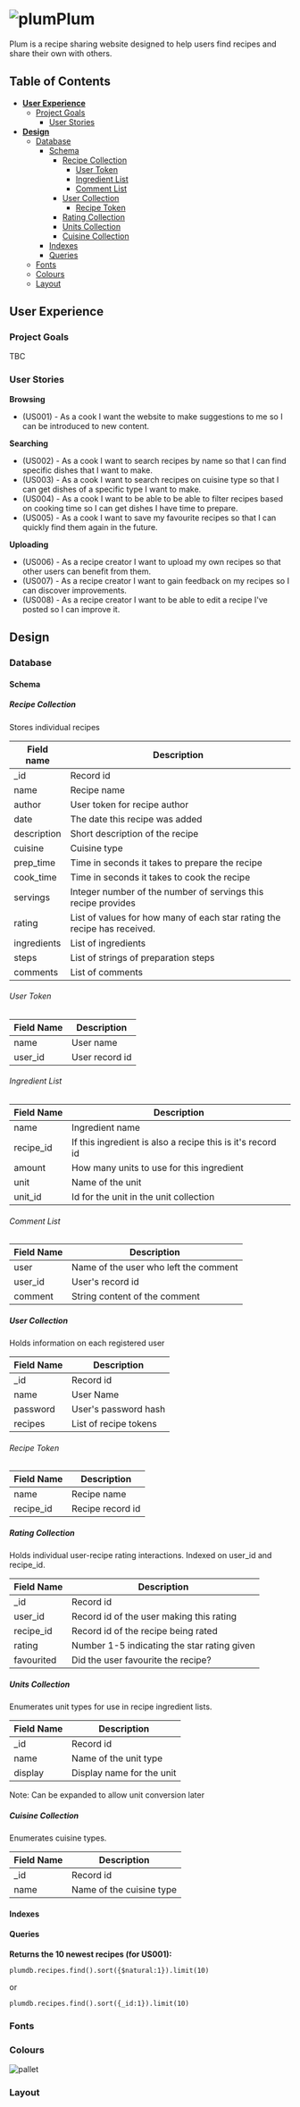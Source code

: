 # ![plum](static/images/plum.png)Plum
Plum is a recipe sharing website designed to help users find recipes and share their own with others.

## Table of Contents

- **[User Experience](#User-Experience)**
  - [Project Goals](#Project-Goals)
    - [User Stories](#User-Stories)
- **[Design](#Design)**
  - [Database](#Database)
    - [Schema](#Schema)
      - [Recipe Collection](#Recipe-Collection)
        - [User Token](#User-Token)
        - [Ingredient List](#Ingredient-List)
        - [Comment List](#Comment-List)
      - [User Collection](#User-Collection)
        - [Recipe Token](#Recipe-Token)
      - [Rating Collection](#Rating-Collection)
      - [Units Collection](#Units-Collection)
      - [Cuisine Collection](#Cuisine-Collection)
    - [Indexes](#Indexes)
    - [Queries](#Queries)
  - [Fonts](#Fonts)
  - [Colours](#Colours)
  - [Layout](#Layout)

## User Experience

### Project Goals

TBC

### User Stories

**Browsing**

- (US001) - As a cook I want the website to make suggestions to me so I can be introduced to new content.

**Searching**

- (US002) - As a cook I want to search recipes by name so that I can find specific dishes that I want to make.
- (US003) - As a cook I want to search recipes on cuisine type so that I can get dishes of a specific type I want to make.
- (US004) - As a cook I want to be able to be able to filter recipes based on cooking time so I can get dishes I have time to prepare.
- (US005) - As a cook I want to save my favourite recipes so that I can quickly find them again in the future.

**Uploading**

- (US006) - As a recipe creator I want to upload my own recipes so that other users can benefit from them.
- (US007) - As a recipe creator I want to gain feedback on my recipes so I can discover improvements.
- (US008) - As a recipe creator I want to be able to edit a recipe I've posted so I can improve it.

## Design

### Database 

#### Schema

##### Recipe Collection

Stores individual recipes

| Field name  | Description                                                  |
| ----------- | ------------------------------------------------------------ |
| _id         | Record id                                                    |
| name        | Recipe name                                                  |
| author      | User token for recipe author                                 |
| date        | The date this recipe was added                               |
| description | Short description of the recipe                              |
| cuisine     | Cuisine type                                                 |
| prep_time   | Time in seconds it takes to prepare the recipe               |
| cook_time   | Time in seconds it takes to cook the recipe                  |
| servings    | Integer number of the number of servings this recipe provides |
| rating      | List of values for how many of each star rating the recipe has received. |
| ingredients | List of ingredients                                          |
| steps       | List of strings of preparation steps                         |
| comments    | List of comments                                             |

###### User Token

| Field Name | Description    |
| ---------- | -------------- |
| name       | User name      |
| user_id    | User record id |

###### Ingredient List

| Field Name | Description                                                |
| ---------- | ---------------------------------------------------------- |
| name       | Ingredient name                                            |
| recipe_id  | If this ingredient is also a recipe this is it's record id |
| amount     | How many units to use for this ingredient                  |
| unit       | Name of the unit                                           |
| unit_id    | Id for the unit in the unit collection                     |

###### Comment List

| Field Name | Description                           |
| ---------- | ------------------------------------- |
| user       | Name of the user who left the comment |
| user_id    | User's record id                      |
| comment    | String content of the comment         |

##### User Collection

Holds information on each registered user

| Field Name | Description           |
| ---------- | --------------------- |
| _id        | Record id             |
| name       | User Name             |
| password   | User's password hash  |
| recipes    | List of recipe tokens |

###### Recipe Token

| Field Name | Description      |
| ---------- | ---------------- |
| name       | Recipe name      |
| recipe_id  | Recipe record id |

##### Rating Collection

Holds individual user-recipe rating interactions. Indexed on user_id and recipe_id.

| Field Name | Description                                 |
| ---------- | ------------------------------------------- |
| _id        | Record id                                   |
| user_id    | Record id of the user making this rating    |
| recipe_id  | Record id of the recipe being rated         |
| rating     | Number 1-5 indicating the star rating given |
| favourited | Did the user favourite the recipe?          |

##### Units Collection

Enumerates unit types for use in recipe ingredient lists.

| Field Name | Description               |
| ---------- | ------------------------- |
| _id        | Record id                 |
| name       | Name of the unit type     |
| display    | Display name for the unit |

Note: Can be expanded to allow unit conversion later

##### Cuisine Collection 

Enumerates cuisine types.

| Field Name | Description              |
| ---------- | ------------------------ |
| _id        | Record id                |
| name       | Name of the cuisine type |

#### Indexes

#### Queries

**Returns the 10 newest recipes (for US001):**

```
plumdb.recipes.find().sort({$natural:1}).limit(10)
```

or

```
plumdb.recipes.find().sort({_id:1}).limit(10)
```

### Fonts

### Colours

![pallet](static/images/raw/pallet/palette.png)

### Layout

